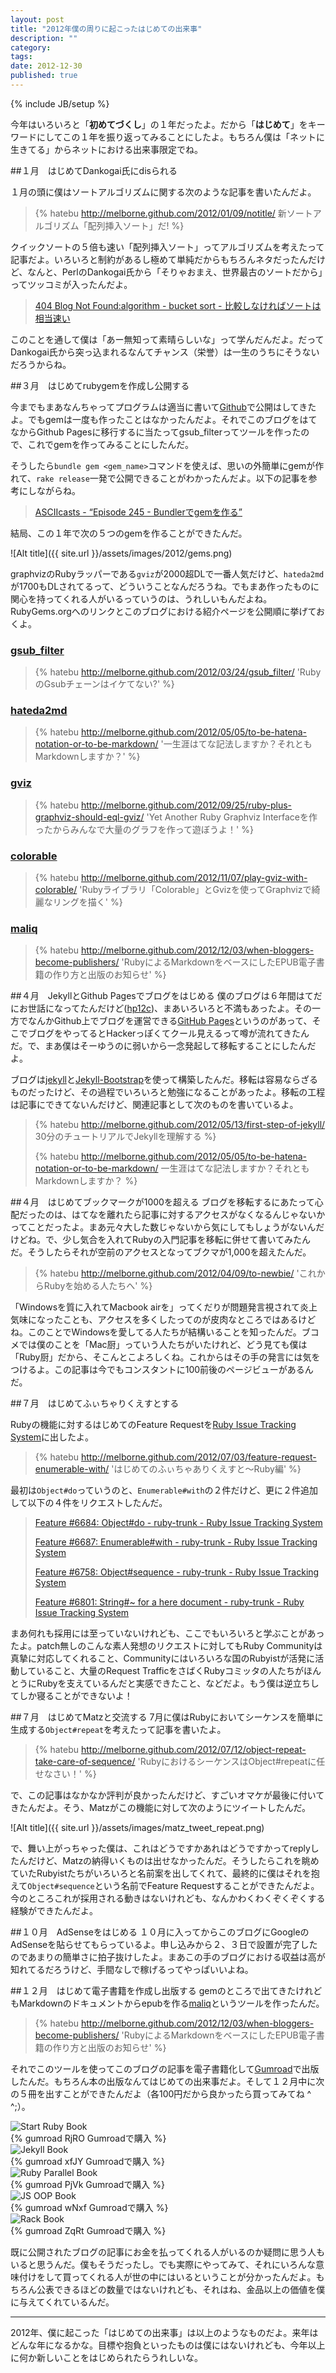```yaml
---
layout: post
title: "2012年僕の周りに起こったはじめての出来事"
description: ""
category: 
tags: 
date: 2012-12-30
published: true
---
```

{% include JB/setup %}

今年はいろいろと「**初めてづくし**」の１年だったよ。だから「**はじめて**」をキーワードにしてこの１年を振り返ってみることにしたよ。もちろん僕は「ネットに生きてる」からネットにおける出来事限定でね。

##１月　はじめてDankogai氏にdisられる

１月の頭に僕はソートアルゴリズムに関する次のような記事を書いたんだよ。

> {% hatebu  http://melborne.github.com/2012/01/09/notitle/ 新ソートアルゴリズム「配列挿入ソート」だ! %}

クイックソートの５倍も速い「配列挿入ソート」ってアルゴリズムを考えたって記事だよ。いろいろと制約があるし極めて単純だからもちろんネタだったんだけど、なんと、PerlのDankogai氏から「そりゃおまえ、世界最古のソートだから」ってツッコミが入ったんだよ。

> [404 Blog Not Found:algorithm - bucket sort - 比較しなければソートは相当速い](http://blog.livedoor.jp/dankogai/archives/51764496.html '404 Blog Not Found:algorithm - bucket sort - 比較しなければソートは相当速い')

このことを通して僕は「あー無知って素晴らしいな」って学んだんだよ。だってDankogai氏から突っ込まれるなんてチャンス（栄誉）は一生のうちにそうないだろうからね。

##３月　はじめてrubygemを作成し公開する

今までもまあなんちゃってプログラムは適当に書いて[Github](https://github.com/melborne 'melborne')で公開はしてきたよ。でもgemは一度も作ったことはなかったんだよ。それでこのブログをはてなからGithub Pagesに移行するに当たってgsub_filterってツールを作ったので、これでgemを作ってみることにしたんだ。

そうしたら`bundle gem <gem_name>`コマンドを使えば、思いの外簡単にgemが作れて、`rake release`一発で公開できることがわかったんだよ。以下の記事を参考にしながらね。

> [ASCIIcasts - “Episode 245 - Bundlerでgemを作る”](http://ja.asciicasts.com/episodes/245-new-gem-with-bundler 'ASCIIcasts - “Episode 245 - Bundlerでgemを作る”')

結局、この１年で次の５つのgemを作ることができたんだ。


![Alt title]({{ site.url }}/assets/images/2012/gems.png)

graphvizのRubyラッパーである`gviz`が2000超DLで一番人気だけど、`hateda2md`が1700もDLされてるって、どういうことなんだろうね。でもまあ作ったものに関心を持ってくれる人がいるっていうのは、うれしいもんだよね。RubyGems.orgへのリンクとこのブログにおける紹介ページを公開順に挙げておくよ。

### [gsub_filter](https://rubygems.org/gems/gsub_filter 'gsub_filter | RubyGems.org | your community gem host')
> 
> {% hatebu http://melborne.github.com/2012/03/24/gsub_filter/ 'RubyのGsubチェーンはイケてない?' %}

### [hateda2md](https://rubygems.org/gems/hateda2md 'hateda2md | RubyGems.org | your community gem host')
> 
> {% hatebu http://melborne.github.com/2012/05/05/to-be-hatena-notation-or-to-be-markdown/ '一生涯はてな記法しますか？それともMarkdownしますか？' %}


### [gviz](https://rubygems.org/gems/gviz 'gviz | RubyGems.org | your community gem host')
> 
> {% hatebu http://melborne.github.com/2012/09/25/ruby-plus-graphviz-should-eql-gviz/ 'Yet Another Ruby Graphviz Interfaceを作ったからみんなで大量のグラフを作って遊ぼうよ！' %}

### [colorable](https://rubygems.org/gems/colorable 'colorable | RubyGems.org | your community gem host')
> 
> {% hatebu http://melborne.github.com/2012/11/07/play-gviz-with-colorable/ 'Rubyライブラリ「Colorable」とGvizを使ってGraphvizで綺麗なリングを描く' %}

### [maliq](https://rubygems.org/gems/maliq 'maliq | RubyGems.org | your community gem host')
> 
> {% hatebu http://melborne.github.com/2012/12/03/when-bloggers-become-publishers/ 'RubyによるMarkdownをベースにしたEPUB電子書籍の作り方と出版のお知らせ' %}


##４月　JekyllとGithub Pagesでブログをはじめる
僕のブログは６年間はてだにお世話になってたんだけど([hp12c](http://d.hatena.ne.jp/keyesberry/ 'hp12c'))、まあいろいろと不満もあったよ。その一方でなんかGithub上でブログを運営できる[GitHub Pages](http://pages.github.com/ 'GitHub Pages')というのがあって、そこでブログをやってるとHackerっぽくてクール見えるって噂が流れてきたんだ。で、まあ僕はそーゆうのに弱いから一念発起して移転することにしたんだよ。

ブログは[jekyll](http://jekyllrb.com/ 'jekyll')と[Jekyll-Bootstrap](http://jekyllbootstrap.com/ 'Blogging with Jekyll Tutorial | Jekyll-Bootstrap')を使って構築したんだ。移転は容易ならざるものだったけど、その過程でいろいろと勉強になることがあったよ。移転の工程は記事にできてないんだけど、関連記事として次のものを書いているよ。

> {% hatebu http://melborne.github.com/2012/05/13/first-step-of-jekyll/ 30分のチュートリアルでJekyllを理解する %}
> 
> {% hatebu http://melborne.github.com/2012/05/05/to-be-hatena-notation-or-to-be-markdown/ 一生涯はてな記法しますか？それともMarkdownしますか？ %}

##４月　はじめてブックマークが1000を超える
ブログを移転するにあたって心配だったのは、はてなを離れたら記事に対するアクセスがなくなるんじゃないかってことだったよ。まあ元々大した数じゃないから気にしてもしょうがないんだけどね。で、少し気合を入れてRubyの入門記事を移転に併せて書いてみたんだ。そうしたらそれが空前のアクセスとなってブクマが1,000を超えたんだ。

> {% hatebu http://melborne.github.com/2012/04/09/to-newbie/ 'これからRubyを始める人たちへ' %}

「Windowsを質に入れてMacbook airを」ってくだりが問題発言視されて炎上気味になったことも、アクセスを多くしたってのが皮肉なところではあるけどね。このことでWindowsを愛してる人たちが結構いることを知ったんだ。ブコメでは僕のことを「Mac厨」っていう人たちがいたけれど、どう見ても僕は「Ruby厨」だから、そこんとこよろしくね。これからはその手の発言には気をつけるよ。この記事は今でもコンスタントに100前後のページビューがあるんだ。

##７月　はじめてふぃちゃりくえすとする

Rubyの機能に対するはじめてのFeature Requestを[Ruby Issue Tracking System](http://bugs.ruby-lang.org/projects/ruby?jump=issues '概要 - Ruby - Ruby Issue Tracking System')に出したよ。

> {% hatebu http://melborne.github.com/2012/07/03/feature-request-enumerable-with/ 'はじめてのふぃちゃありくえすと〜Ruby編' %}

最初は`Object#do`っていうのと、`Enumerable#with`の２件だけど、更に２件追加して以下の４件をリクエストしたんだ。

> [Feature #6684: Object#do - ruby-trunk - Ruby Issue Tracking System](http://bugs.ruby-lang.org/issues/6684 'Feature #6684: Object#do - ruby-trunk - Ruby Issue Tracking System')
> 
> [Feature #6687: Enumerable#with - ruby-trunk - Ruby Issue Tracking System](http://bugs.ruby-lang.org/issues/6687#change-28453 'Feature #6687: Enumerable#with - ruby-trunk - Ruby Issue Tracking System')
> 
> [Feature #6758: Object#sequence - ruby-trunk - Ruby Issue Tracking System](http://bugs.ruby-lang.org/issues/6758#change-28415 'Feature #6758: Object#sequence - ruby-trunk - Ruby Issue Tracking System')
> 
> [Feature #6801: String#~ for a here document - ruby-trunk - Ruby Issue Tracking System](http://bugs.ruby-lang.org/issues/6801 'Feature #6801: String#~ for a here document - ruby-trunk - Ruby Issue Tracking System')

まあ何れも採用には至っていないけれども、ここでもいろいろと学ぶことがあったよ。patch無しのこんな素人発想のリクエストに対してもRuby Communityは真摯に対応してくれること、Communityにはいろいろな国のRubyistが活発に活動していること、大量のRequest TrafficをさばくRubyコミッタの人たちがほんとうにRubyを支えているんだと実感できたこと、などだよ。もう僕は逆立ちしてしか寝ることができないよ！

##７月　はじめてMatzと交流する
7月に僕はRubyにおいてシーケンスを簡単に生成する`Object#repeat`を考えたって記事を書いたよ。

> {% hatebu http://melborne.github.com/2012/07/12/object-repeat-take-care-of-sequence/ 'RubyにおけるシーケンスはObject#repeatに任せなさい！' %}

で、この記事はなかなか評判が良かったんだけど、すごいオマケが最後に付いてきたんだよ。そう、Matzがこの機能に対して次のようにツイートしたんだ。

![Alt title]({{ site.url }}/assets/images/matz_tweet_repeat.png)

で、舞い上がっちゃった僕は、これはどうですかあれはどうですかってreplyしたんだけど、Matzの納得いくものは出せなかったんだ。そうしたらこれを眺めていたRubyistたちがいろいろと名前案を出してくれて、最終的に僕はそれを抱えて`Object#sequence`という名前でFeature Requestすることができたんだよ。今のところこれが採用される動きはないけれども、なんかわくわくぞくぞくする経験ができたんだよ。

##１０月　AdSenseをはじめる
１０月に入ってからこのブログにGoogleのAdSenseを貼らせてもらっているよ。申し込みから２、３日で設置が完了したのであまりの簡単さに拍子抜けしたよ。まあこの手のブログにおける収益は高が知れてるだろうけど、手間なしで稼げるってやっぱいいよね。

##１２月　はじめて電子書籍を作成し出版する
gemのところで出てきたけれどもMarkdownのドキュメントからepubを作る[maliq](https://rubygems.org/gems/maliq 'maliq | RubyGems.org | your community gem host')というツールを作ったんだ。

> {% hatebu http://melborne.github.com/2012/12/03/when-bloggers-become-publishers/ 'RubyによるMarkdownをベースにしたEPUB電子書籍の作り方と出版のお知らせ' %}

それでこのツールを使ってこのブログの記事を電子書籍化して[Gumroad](https://gumroad.com/ 'Gumroad')で出版したんだ。もちろん本の出版なんてはじめての出来事だよ。そして１２月中に次の５冊を出すことができたんだよ（各100円だから良かったら買ってみてね ^ ^;）。

<div class="books">
  <div class="book" id="">
    <div class="cover">
      <img src='{{ site.url }}/assets/images/2012/start_ruby.jpg' alt='Start Ruby Book' />
    </div>
    <div class="buyButton">
      {% gumroad RjRO Gumroadで購入 %}
    </div>
  </div>
  <div class="book" id="">
    <div class="cover">
      <img src='{{ site.url }}/assets/images/2012/jekyll_cover.jpg' alt='Jekyll Book' />
    </div>
    <div class="buyButton">
      {% gumroad xfJY Gumroadで購入 %}
    </div>
  </div>
  <div class="book" id="">
    <div class="cover">
      <img src='{{ site.url }}/assets/images/2012/ruby_parallel_cover.png' alt='Ruby Parallel Book' />
    </div>
    <div class="buyButton">
      {% gumroad PjVk Gumroadで購入 %}
    </div>
  </div>
  <div class="book" id="">
    <div class="cover">
      <img src='{{ site.url }}/assets/images/2012/js_oop_cover.png' alt='JS OOP Book' />
    </div>
    <div class="buyButton">
      {% gumroad wNxf Gumroadで購入 %}
    </div>
  </div>
  <div class="book" id="">
    <div class="cover">
      <img src='{{ site.url }}/assets/images/2012/rack_cover.png' alt='Rack Book' />
    </div>
    <div class="buyButton">
      {% gumroad ZqRt Gumroadで購入 %}
    </div>
  </div>
</div>

<div style='clear:both;'></div>

既に公開されたブログの記事にお金を払ってくれる人がいるのか疑問に思う人もいると思うんだ。僕もそうだったし。でも実際にやってみて、それにいろんな意味付けをして買ってくれる人が世の中にはいるということが分かったんだよ。もちろん公表できるほどの数量ではないけれども、それはね、金品以上の価値を僕に与えてくれているんだ。

---

2012年、僕に起こった「はじめての出来事」は以上のようなものだよ。来年はどんな年になるかな。目標や抱負といったものは僕にはないけれども、今年以上に何か新しいことをはじめられたらうれしいな。


